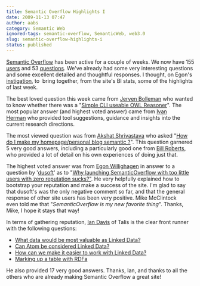 ```yaml
---
title: Semantic Overflow Highlights I
date: 2009-11-13 07:47
author: aabs
category: Semantic Web
ignored-tags: semantic-overflow, SemanticWeb, web3.0
slug: semantic-overflow-highlights-i
status: published
---
```


[Semantic Overflow](http://www.semanticoverflow.com/) has been active for a couple of weeks. We now have 155 [users](http://www.semanticoverflow.com/users) and 53 [questions](http://www.semanticoverflow.com/questions). We've already had some very interesting questions and some excellent detailed and thoughtful responses. I thought, on Egon's [instigation](http://www.semanticoverflow.com/questions/245/who-set-up-this-website-and-how-can-we-reach-him-her), to  bring together, from the site's BI stats, some of the highlights of last week.

The best loved question this week came from [Jerven Bolleman](http://www.semanticoverflow.com/users/12/jerven) who wanted to know whether there was a "[Simple CLI useable OWL Reasoner](http://www.semanticoverflow.com/questions/235/simple-cli-useable-owl-reasoner)". The most popular answer (and highest voted answer) came from [Ivan Herman](http://www.semanticoverflow.com/users/140/ivan) who provided tool suggestions, guidance and insights into the current research directions.

The most viewed question was from [Akshat Shrivastava](http://www.semanticoverflow.com/users/79/patternexon) who asked "[How do I make my homepage/personal blog semantic ?](http://www.semanticoverflow.com/questions/228/how-do-i-make-my-homepage-personal-blog-semantic)". This question garnered 5 very good answers, including a particularly good one from [Bill Roberts](http://www.semanticoverflow.com/users/69/billroberts), who provided a lot of detail on his own experiences of doing just that.

The highest voted answer was from [Egon Willighagen](http://www.semanticoverflow.com/users/103/egon-willighagen) in answer to a question by '[dusoft](http://www.semanticoverflow.com/users/61/dusoft)' as to "[Why launching SemanticOverflow with too little users with zero reputation sucks?"](http://www.semanticoverflow.com/questions/203/why-launching-semanticoverflow-with-too-little-users-with-zero-reputation-sucks). He very helpfully explained how to bootstrap your reputation and make a success of the site. I'm glad to say that dusoft's was the only negative comment so far, and that the general response of other site users has been very positive. Mike McClintock even told me that "*SemanticOverflow is my new favorite thing*". Thanks, Mike, I hope it stays that way!

In terms of gathering reputation, [Ian Davis](http://www.semanticoverflow.com/users/56/ian-davis) of Talis is the clear front runner with the following questions:

-   [What data would be most valuable as Linked Data?](http://www.semanticoverflow.com/questions/64/what-data-would-be-most-valuable-as-linked-data)
-   [Can Atom be considered Linked Data?](http://www.semanticoverflow.com/questions/193/can-atom-be-considered-linked-data)
-   [How can we make it easier to work with Linked Data?](http://www.semanticoverflow.com/questions/94/how-can-we-make-it-easier-to-work-with-linked-data)
-   [Marking up a table with RDFa](http://www.semanticoverflow.com/questions/182/marking-up-a-table-with-rdfa)

He also provided 17 very good answers. Thanks, Ian, and thanks to all the others who are already making Semantic Overflow a great site!
